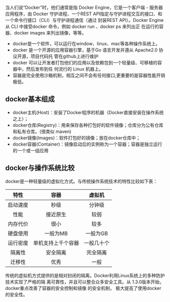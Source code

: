 当人们说“Docker”时，他们通常是指 Docker Engine，它是一个客户端 - 服务器应用程序，由 Docker
守护进程、一个REST API指定与守护进程交互的接口、和一个命令行接口（CLI）与守护进程通信（通过
封装REST API）。Docker Engine 从 CLI 中接受docker 命令，例如 docker run 、docker ps 来列出正
在运行的容器、docker images 来列出镜像，等等。
- docker是一个软件，可以运行在window、linux、mac等各种操作系统上。
- docker 是一个开源的应用容器引擎，基于Go 语言开发并遵从 Apache2.0 协议开源，项目代码托
管在github上进行维护
- docker 可以让开发者打包他们的应用以及依赖包到一个轻量级、可移植的容器中，然后发布到任
何流行的 Linux 机器上。
- 容器是完全使用沙箱机制，相互之间不会有任何接口,更重要的是容器性能开销极低。

## docker基本组成
- docker主机(Host)：安装了Docker程序的机器（Docker直接安装在操作系统之上）；
- docker仓库(Registry)：用来保存各种打包好的软件镜像；仓库分为公有仓库和私有仓库。(很类似
maven)
- docker镜像(Images)：软件打包好的镜像；放在docker仓库中；
- docker容器(Container)：镜像启动后的实例称为一个容器；容器是独立运行的一个或一组应用

## docker与操作系统比较
docker是一种轻量级的虚拟化方式。与传统操作系统技术的特性比较如下表：

| 特性 | 容器 | 虚拟机 |
| :----: | :----------: | :----: |
|  启动速度    |  秒级    |   分钟级     |
|    性能  |  接近原生    |   较弱     |
|    内存代价  |   很小   |   较多     |
|    硬盘使用  | 一般为MB     |   一般为GB     |
|  运行密度    |    单机支持上千个容器  |   一般几十个     |
|  隔离性    |  安全隔离    |    完全隔离    |
|   迁移性   |  优秀    |   一般     |

传统的虚拟机方式提供的是相对封闭的隔离。Docker利用Linux系统上的多种防护技术实现了严格的隔
离可靠性，并且可以整合众多安全工具。从 1.3.0版本开始，docker重点改善了容器的安全控制和镜像
的安全机制， 极大提高了使用docker的安全性。



